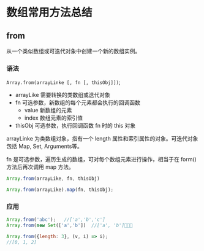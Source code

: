 # 数组常用方法总结

## from

从一个类似数组或可迭代对象中创建一个新的数组实例。

### 语法

`Array.from(arrayLinke [, fn [, thisObj]])`;

+ arrayLike 需要转换的类数组或迭代对象
+ fn 可选参数，新数组的每个元素都会执行的回调函数
   - value 新数组的元素
   - index 数组元素的索引值
+ thisObj 可选参数，执行回调函数 fn 时的 this 对象

arrayLinke 为类数组对象，指有一个 length 属性和索引属性的对象。可迭代对象包括 Map, Set, Arguments等。

fn 是可选参数，遍历生成的数组，可对每个数组元素进行操作，相当于在 form() 方法后再次调用 map 方法。

```js
Array.from(arrayLike, fn, thisObj)

Array.from(arrayLike).map(fn, thisObj);

```

### 应用

```js
Array.from('abc');   //['a','b','c']
Array.from(new Set(['a','b'])  //['a', 'b']

Array.from({length: 3}, (v, i) => i);
//[0, 1, 2]

```




